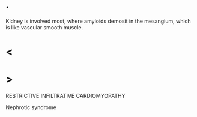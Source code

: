 # .

Kidney is involved most, where amyloids demosit in the mesangium, which is like vascular smooth muscle.

# <

# >

RESTRICTIVE INFILTRATIVE CARDIOMYOPATHY

Nephrotic syndrome
